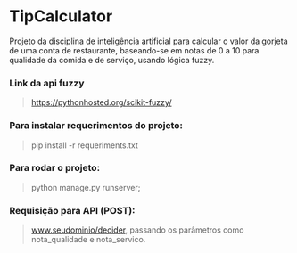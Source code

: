 # TipCalculator
Projeto da disciplina de inteligência artificial para calcular o valor da gorjeta de uma conta de restaurante, baseando-se em notas de 0 a 10 para qualidade da comida e de serviço, usando lógica fuzzy.

### Link da api fuzzy
> https://pythonhosted.org/scikit-fuzzy/

### Para instalar requerimentos do projeto: 
> pip install -r requeriments.txt

### Para rodar o projeto:
> python manage.py runserver;

### Requisição para API (POST):
> www.seudominio/decider, passando os parâmetros como nota_qualidade e nota_servico.
